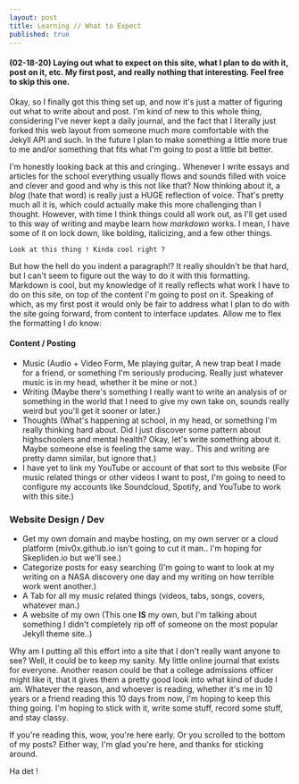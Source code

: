 ```yaml
---
layout: post
title: Learning // What to Expect
published: true
---
```

#### (02-18-20) Laying out what to expect on this site, what I plan to do with it, post on it, etc. My first post, and really nothing that interesting. Feel free to skip this one.

Okay, so I finally got this thing set up, and now it's just a matter of figuring out what to write about and post. I'm kind of new to this whole thing, considering I've never kept a daily journal, and the fact that I literally just forked this web layout from someone much more comfortable with the Jekyll API and such. In the future I plan to make something a little more true to me and/or something that fits what I'm going to post a little bit better.

I'm honestly looking back at this and cringing.. Whenever I write essays and articles for the school everything usually flows and sounds filled with voice and clever and good and why is this not like that? Now thinking about it, a _blog_ (hate that word) is really just a HUGE reflection of voice. That's pretty much all it is, which could actually make this more challenging than I thought. However, with time I think things could all work out, as I'll get used to this way of writing and maybe learn how _markdown_ works. I mean, I have some of it on lock down, like bolding, italicizing, and a few other things.

	Look at this thing ! Kinda cool right ?
    
But how the hell do you indent a paragraph!? It really shouldn't be that hard, but I can't seem to figure out the way to do it with this formatting. Markdown is cool, but my knowledge of it really reflects what work I have to do on this site, on top of the content I'm going to post on it. Speaking of which, as my first post it would only be fair to address what I plan to do with the site going forward, from content to interface updates. Allow me to flex the formatting I _do_ know:  

#### Content / Posting

- Music (Audio + Video Form, Me playing guitar, A new trap beat I made for a friend, or something I'm seriously producing. Really just whatever music is in my head, whether it be mine or not.)
- Writing (Maybe there's something I really want to write an analysis of or something in the world that I need to give my own take on, sounds really weird but you'll get it sooner or later.)
- Thoughts (What's happening at school, in my head, or something I'm really thinking hard about. Did I just discover some pattern about highschoolers and mental health? Okay, let's write something about it. Maybe someone else is feeling the same way.. This and writing are pretty damn similar, but ignore that.)
- I have yet to link my YouTube or account of that sort to this website (For music related things or other videos I want to post, I'm going to need to configure my accounts like Soundcloud, Spotify, and YouTube to work with this site.)

### Website Design / Dev

- Get my own domain and maybe hosting, on my own server or a cloud platform (miv0x.github.io isn't going to cut it man.. I'm hoping for Skepliden.io but we'll see.)
- Categorize posts for easy searching (I'm going to want to look at my writing on a NASA discovery one day and my writing on how terrible work went another.)
- A Tab for all my music related things (videos, tabs, songs, covers, whatever man.)
- A website of my own (This one __IS__ my own, but I'm talking about something I didn't completely rip off of someone on the most popular Jekyll theme site..)

Why am I putting all this effort into a site that I don't really want anyone to see? Well, it could be to keep my sanity. My little online journal that exists for everyone. Another reason could be that a college admissions officer might like it, that it gives them a pretty good look into what kind of dude I am. Whatever the reason, and whoever is reading, whether it's me in 10 years or a friend reading this 10 days from now, I'm hoping to keep this thing going. I'm hoping to stick with it, write some stuff, record some stuff, and stay classy.

If you're reading this, wow, you're here early. Or you scrolled to the bottom of my posts? Either way, I'm glad you're here, and thanks for sticking around.

Ha det !
